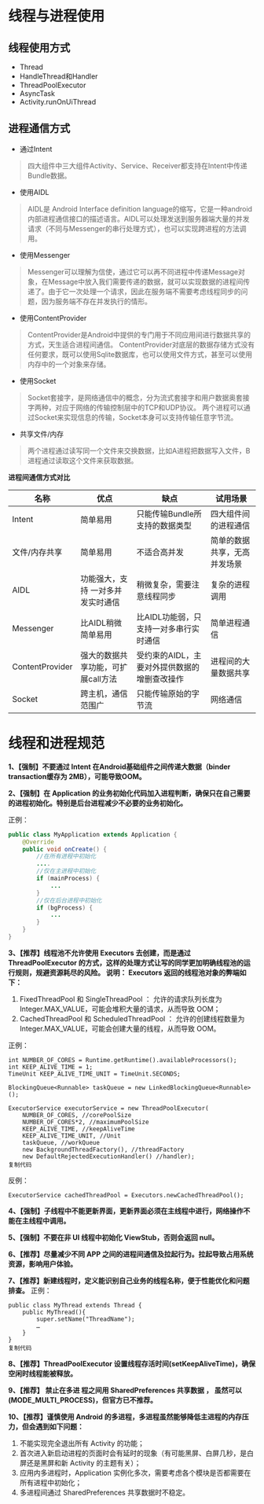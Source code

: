 
# 线程与进程使用

## 线程使用方式

* Thread
* HandleThread和Handler
* ThreadPoolExecutor
* AsyncTask
* Activity.runOnUiThread

## 进程通信方式


* 通过Intent

> 四大组件中三大组件Activity、Service、Receiver都支持在Intent中传递Bundle数据。

* 使用AIDL

> AIDL是 Android Interface definition language的缩写，它是一种android内部进程通信接口的描述语言。AIDL可以处理发送到服务器端大量的并发请求（不同与Messenger的串行处理方式），也可以实现跨进程的方法调用。

* 使用Messenger

>Messenger可以理解为信使，通过它可以再不同进程中传递Message对象，在Message中放入我们需要传递的数据，就可以实现数据的进程间传递了。由于它一次处理一个请求，因此在服务端不需要考虑线程同步的问题，因为服务端不存在并发执行的情形。

* 使用ContentProvider

>ContentProvider是Android中提供的专门用于不同应用间进行数据共享的方式，天生适合进程间通信。
>ContentProvider对底层的数据存储方式没有任何要求，既可以使用Sqlite数据库，也可以使用文件方式，甚至可以使用内存中的一个对象来存储。

* 使用Socket

> Socket套接字，是网络通信中的概念，分为流式套接字和用户数据奥套接字两种，对应于网络的传输控制层中的TCP和UDP协议。
> 两个进程可以通过Socket来实现信息的传输，Socket本身可以支持传输任意字节流。

* 共享文件/内存

> 两个进程通过读写同一个文件来交换数据，比如A进程把数据写入文件，B进程通过读取这个文件来获取数据。



**进程间通信方式对比**

| 名称            | 优点                               | 缺点                                         | 试用场景                     |
| --------------- | ---------------------------------- | -------------------------------------------- | ---------------------------- |
| Intent          | 简单易用                           | 只能传输Bundle所支持的数据类型               | 四大组件间的进程通信         |
| 文件/内存共享   | 简单易用                           | 不适合高并发                                 | 简单的数据共享，无高并发场景 |
| AIDL            | 功能强大，支持 一对多并发实时通信  | 稍微复杂，需要注意线程同步                   | 复杂的进程调用               |
| Messenger       | 比AIDL稍微简单易用                 | 比AIDL功能弱，只支持一对多串行实时通信       | 简单进程通信                 |
| ContentProvider | 强大的数据共享功能，可扩展call方法 | 受约束的AIDL，主要对外提供数据的增删查改操作 | 进程间的大量数据共享         |
| Socket          | 跨主机，通信范围广                 | 只能传输原始的字节流                         | 网络通信                     |



# 线程和进程规范

**1、【强制】不要通过 Intent 在Android基础组件之间传递大数据（binder transaction缓存为 2MB），可能导致OOM。**



**2、【强制】在 Application 的业务初始化代码加入进程判断，确保只在自己需要的进程初始化。特别是后台进程减少不必要的业务初始化。**

正例：

```java
public class MyApplication extends Application {
	@Override
	public void onCreate() {
		//在所有进程中初始化
		....
		//仅在主进程中初始化
		if (mainProcess) {
			...
		}
		//仅在后台进程中初始化
		if (bgProcess) {
			...
		}
	}
}

```



**3、【推荐】线程池不允许使用 Executors 去创建，而是通过 ThreadPoolExecutor 的方式，这样的处理方式让写的同学更加明确线程池的运行规则，规避资源耗尽的风险。 说明： Executors 返回的线程池对象的弊端如下：**

1. FixedThreadPool 和 SingleThreadPool ： 允许的请求队列长度为Integer.MAX_VALUE，可能会堆积大量的请求，从而导致 OOM；
2. CachedThreadPool 和 ScheduledThreadPool ： 允许的创建线程数量为Integer.MAX_VALUE，可能会创建大量的线程，从而导致 OOM。

正例：

```
int NUMBER_OF_CORES = Runtime.getRuntime().availableProcessors();
int KEEP_ALIVE_TIME = 1;
TimeUnit KEEP_ALIVE_TIME_UNIT = TimeUnit.SECONDS;

BlockingQueue<Runnable> taskQueue = new LinkedBlockingQueue<Runnable>();

ExecutorService executorService = new ThreadPoolExecutor(
	NUMBER_OF_CORES, //corePoolSize
	NUMBER_OF_CORES*2, //maximumPoolSize
	KEEP_ALIVE_TIME, //keepAliveTime
	KEEP_ALIVE_TIME_UNIT, //Unit
	taskQueue, //workQueue
	new BackgroundThreadFactory(), //threadFactory
	new DefaultRejectedExecutionHandler() //handler);
复制代码
```

反例：

```
ExecutorService cachedThreadPool = Executors.newCachedThreadPool();
```



**4、【强制】子线程中不能更新界面，更新界面必须在主线程中进行，网络操作不能在主线程中调用。**



**5、【强制】不要在非 UI 线程中初始化 ViewStub，否则会返回 null。**



**6、【推荐】尽量减少不同 APP 之间的进程间通信及拉起行为。拉起导致占用系统资源，影响用户体验。**



**7、【推荐】新建线程时，定义能识别自己业务的线程名称，便于性能优化和问题排查。**
 正例：

```
public class MyThread extends Thread {
	public MyThread(){
		super.setName("ThreadName");
		…
	}
}
复制代码
```



**8、【推荐】ThreadPoolExecutor 设置线程存活时间(setKeepAliveTime)，确保空闲时线程能被释放。**



**9、【推荐】 禁止在多进 程之间用 SharedPreferences 共享数据 ， 虽然可以(MODE_MULTI_PROCESS)，但官方已不推荐。**



**10、【推荐】谨慎使用 Android 的多进程，多进程虽然能够降低主进程的内存压力，但会遇到如下问题：**

1. 不能实现完全退出所有 Activity 的功能；
2. 首次进入新启动进程的页面时会有延时的现象（有可能黑屏、白屏几秒，是白屏还是黑屏和新 Activity 的主题有关）；
3. 应用内多进程时，Application 实例化多次，需要考虑各个模块是否都需要在所有进程中初始化；
4. 多进程间通过 SharedPreferences 共享数据时不稳定。